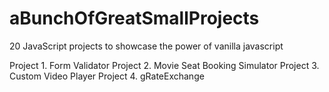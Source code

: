 # aBunchOfGreatSmallProjects

20 JavaScript projects to showcase the power of vanilla javascript

Project 1. Form Validator
Project 2. Movie Seat Booking Simulator
Project 3. Custom Video Player
Project 4. gRateExchange
